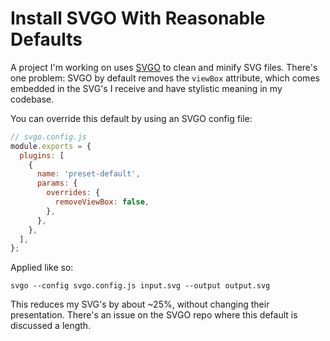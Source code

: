 # Install SVGO With Reasonable Defaults

A project I'm working on uses [SVGO](https://github.com/svg/svgo) to clean and
minify SVG files. There's one problem: SVGO by default removes the `viewBox`
attribute, which comes embedded in the SVG's I receive and have stylistic
meaning in my codebase.

You can override this default by using an SVGO config file:

```js
// svgo.config.js
module.exports = {
  plugins: [
    {
      name: 'preset-default',
      params: {
        overrides: {
          removeViewBox: false,
        },
      },
    },
  ],
};
```

Applied like so:

```
svgo --config svgo.config.js input.svg --output output.svg
```

This reduces my SVG's by about ~25%, without changing their presentation.
There's an issue on the SVGO repo where this default is discussed a length.
